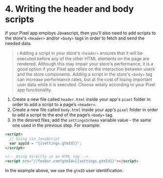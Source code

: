 # 4. Writing the header and body scripts

If your Pixel app employs Javascript, then you’ll also need to add scripts to the store's `<header>` and/or `<body>` tags in order to fetch and send the needed data.

>ℹ️ Adding a script in your store's `<header>` ensures that it will be executed before any of the other HTML elements on the page are rendered. Although this may impair your store's performance, it is a good option if your Pixel app relies on the interaction between users and the store components. Adding a script in the store's `<body>` tag can increase performance rates, but at the cost of losing important user data while it is executed. Choose wisely according to your Pixel app functionality.

1. Create a new file called `header.html` inside your app's `pixel` folder in order to add a script to a page’s `<header>`.
2. Create a new file called `body.html` inside your app's `pixel` folder in order to add a script to the end of the page’s `<body>` tag.
3. In the desired files, add the `settingsSchema` variable value - the same one used in the previous step. For example:

```html
<script>
  // Using via JavaScript
  var appId = "{{settings.gtmId}}";
</script>

<!-- Using directly in an HTML tag -->
<script src="//foobar.com?gtmId={{settings.gtmId}}"></script>
```

In the example above, we use the `gtmID` user identification.
